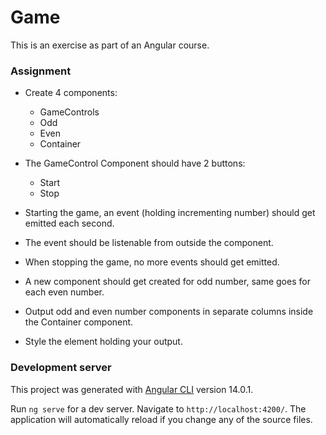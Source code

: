 # Game

This is an exercise as part of an Angular course.

### Assignment

- Create 4 components:
    - GameControls
    - Odd
    - Even
    - Container


- The GameControl Component should have 2 buttons:
  - Start
  - Stop


- Starting the game, an event (holding incrementing number) should get emitted each second.


- The event should be listenable from outside the component.


- When stopping the game, no more events should get emitted.


- A new component should get created for odd number, same goes for each even number.


- Output odd and even number components in separate columns inside the Container component.


- Style the element holding your output.



### Development server


This project was generated with [Angular CLI](https://github.com/angular/angular-cli) version 14.0.1.

Run `ng serve` for a dev server. Navigate to `http://localhost:4200/`. The application will automatically reload if you change any of the source files.

